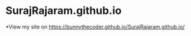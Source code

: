 # SurajRajaram.github.io #                                                                                                                                                
*View my site on                                                                                                                                                    https://bunnythecoder.github.io/SurajRajaram.github.io/
